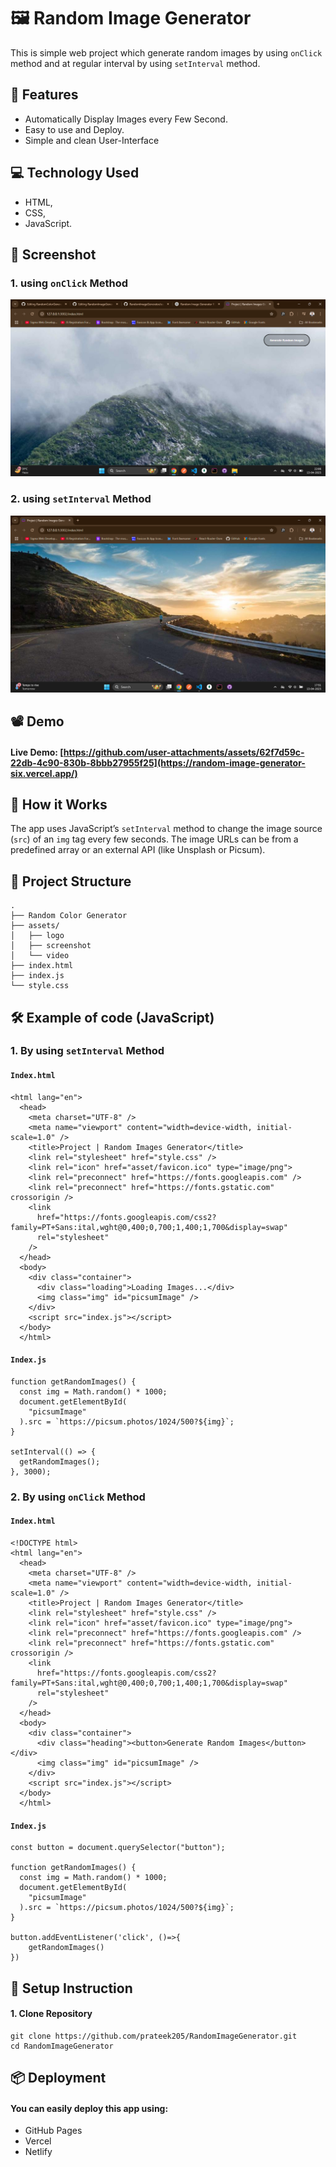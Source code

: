 # 🖼️ Random Image Generator
This is simple web project which generate random images by using `onClick` method and at regular interval by using `setInterval` method.

## 🚀 Features
- Automatically Display Images every Few Second.
- Easy to use and Deploy.
- Simple and clean User-Interface

## 💻 Technology Used
- HTML,
- CSS,
- JavaScript.

## 📸 Screenshot
### 1. using `onClick` Method
![Demo_Screenshot](https://github.com/prateek205/RandomImageGenerator/blob/dd17882fb253e9de9aa615a915e1930763d56acf/asset/screenshot/asset/screenshot/randomImageGenerator_03.png)
### 2. using `setInterval` Method
![Demo_Screenshot](https://github.com/prateek205/RandomImageGenerator/blob/dd17882fb253e9de9aa615a915e1930763d56acf/asset/screenshot/randomImagesGenerator_02.png)

## 📽️ Demo
#### Live Demo: [https://github.com/user-attachments/assets/62f7d59c-22db-4c90-830b-8bbb27955f25](https://random-image-generator-six.vercel.app/)

## 🧠 How it Works
The app uses JavaScript’s `setInterval` method to change the image source (`src`) of an `img` tag every few seconds. The image URLs can be from a predefined array or an external API (like Unsplash or Picsum).

## 📂 Project Structure
```
.
├── Random Color Generator
├── assets/
│   ├── logo
│   ├── screenshot
│   └── video
├── index.html
├── index.js
└── style.css
```
## 🛠️ Example of code (JavaScript)
### 1. By using `setInterval` Method
#### `Index.html`
```<!DOCTYPE html>
<html lang="en">
  <head>
    <meta charset="UTF-8" />
    <meta name="viewport" content="width=device-width, initial-scale=1.0" />
    <title>Project | Random Images Generator</title>
    <link rel="stylesheet" href="style.css" />
    <link rel="icon" href="asset/favicon.ico" type="image/png">
    <link rel="preconnect" href="https://fonts.googleapis.com" />
    <link rel="preconnect" href="https://fonts.gstatic.com" crossorigin />
    <link
      href="https://fonts.googleapis.com/css2?family=PT+Sans:ital,wght@0,400;0,700;1,400;1,700&display=swap"
      rel="stylesheet"
    />
  </head>
  <body>
    <div class="container">
      <div class="loading">Loading Images...</div>
      <img class="img" id="picsumImage" />
    </div>
    <script src="index.js"></script>
  </body>
  </html>
```
#### `Index.js`
```
function getRandomImages() {
  const img = Math.random() * 1000;
  document.getElementById(
    "picsumImage"
  ).src = `https://picsum.photos/1024/500?${img}`;
}

setInterval(() => {
  getRandomImages();
}, 3000);
```
### 2. By using `onClick` Method
#### `Index.html`
```
<!DOCTYPE html>
<html lang="en">
  <head>
    <meta charset="UTF-8" />
    <meta name="viewport" content="width=device-width, initial-scale=1.0" />
    <title>Project | Random Images Generator</title>
    <link rel="stylesheet" href="style.css" />
    <link rel="icon" href="asset/favicon.ico" type="image/png">
    <link rel="preconnect" href="https://fonts.googleapis.com" />
    <link rel="preconnect" href="https://fonts.gstatic.com" crossorigin />
    <link
      href="https://fonts.googleapis.com/css2?family=PT+Sans:ital,wght@0,400;0,700;1,400;1,700&display=swap"
      rel="stylesheet"
    />
  </head>
  <body>
    <div class="container">
      <div class="heading"><button>Generate Random Images</button></div>
      <img class="img" id="picsumImage" />
    </div>
    <script src="index.js"></script>
  </body>
  </html>
```
#### `Index.js`
```
const button = document.querySelector("button");

function getRandomImages() {
  const img = Math.random() * 1000;
  document.getElementById(
    "picsumImage"
  ).src = `https://picsum.photos/1024/500?${img}`;
}

button.addEventListener('click', ()=>{
    getRandomImages()
})
```
## 🔧 Setup Instruction
#### 1. Clone Repository
```
git clone https://github.com/prateek205/RandomImageGenerator.git
cd RandomImageGenerator
```

## 📦 Deployment
#### You can easily deploy this app using:
- GitHub Pages
- Vercel
- Netlify
